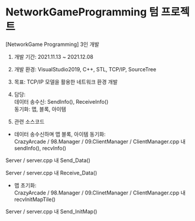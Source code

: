 # NetworkGameProgramming 텀 프로젝트  

[NetworkGame Programming] 3인 개발  

1) 개발 기간: 2021.11.13 ~ 2021.12.08  

2) 개발 환경: VisualStudio2019, C++, STL, TCP/IP, SourceTree  

3) 목표: TCP/IP 모델을 활용한 네트워크 환경 개발  

4) 담당:  
데이터 송수신: SendInfo(), ReceiveInfo()  
동기화: 맵, 블록, 아이템  

5) 관련 소스코드  
- 데이터 송수신하며 맵 블록, 아이템 동기화:  
CrazyArcade / 98.Manager / 09.ClientManager / ClientManager.cpp 내 sendInfo(), recvInfo()

Server / server.cpp 내 Send_Data()  

Server / server.cpp 내 Receive_Data()  


- 맵 초기화:  
CrazyArcade / 98.Manager / 09.ClinetManager / ClientManager.cpp 내 recvInitMapTile()

Server / server.cpp 내 Send_InitMap()
